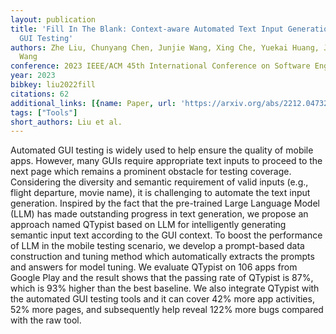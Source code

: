 ```yaml
---
layout: publication
title: 'Fill In The Blank: Context-aware Automated Text Input Generation For Mobile
  GUI Testing'
authors: Zhe Liu, Chunyang Chen, Junjie Wang, Xing Che, Yuekai Huang, Jun Hu, Qing
  Wang
conference: 2023 IEEE/ACM 45th International Conference on Software Engineering (ICSE)
year: 2023
bibkey: liu2022fill
citations: 62
additional_links: [{name: Paper, url: 'https://arxiv.org/abs/2212.04732'}]
tags: ["Tools"]
short_authors: Liu et al.
---
```

Automated GUI testing is widely used to help ensure the quality of mobile
apps. However, many GUIs require appropriate text inputs to proceed to the next
page which remains a prominent obstacle for testing coverage. Considering the
diversity and semantic requirement of valid inputs (e.g., flight departure,
movie name), it is challenging to automate the text input generation. Inspired
by the fact that the pre-trained Large Language Model (LLM) has made
outstanding progress in text generation, we propose an approach named QTypist
based on LLM for intelligently generating semantic input text according to the
GUI context. To boost the performance of LLM in the mobile testing scenario, we
develop a prompt-based data construction and tuning method which automatically
extracts the prompts and answers for model tuning. We evaluate QTypist on 106
apps from Google Play and the result shows that the passing rate of QTypist is
87%, which is 93% higher than the best baseline. We also integrate QTypist with
the automated GUI testing tools and it can cover 42% more app activities, 52%
more pages, and subsequently help reveal 122% more bugs compared with the raw
tool.